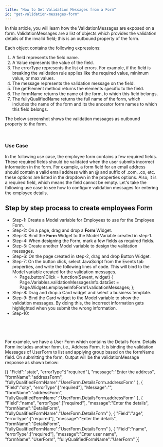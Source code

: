 ```yaml
---
title: "How to Get Validation Messages from a Form"
id: "get-validation-messages-form"
---
```


In this article, you will learn how the ValidationMessages are exposed on a form. ValidationMessages are a list of objects which provides the validation details of the invalid field; this is an outbound property of the form. 

Each object contains the following expressions:

1. A field represents the field name.
2. A Value represents the value of the field.
3. The errorType represents the list of errors. For example, if the field is breaking the validation rule applies like the required value, minimum value, or max values.
4. The message represents the validation message on the field.
5. The getElement method returns the elements specific to the field.
6. The formName returns the name of the form, to which this field belongs.
7. The fullyQualifiedName returns the full name of the form, which includes the name of the form and its the ancestor form names to which this field belongs.

The below screenshot shows the validation messages as outbound property to the form.

 

### Use Case

In the following use case, the employee form contains a few required fields. These required fields should be validated when the user submits incorrect information in the form. For example, a form field for an email address should contain a valid email address with an @ and suffix of .com, .co, etc. these options are listed in the dropdown in the properties options. Also, it is a required field, which means the field cannot be empty. Let's take the following use case to see how to configure validation messages for entering the employee details.

## Step by step process to create employees Form

- Step-1: Create a Model variable for Employees to use for the Employee Form.
- Step-2: On a page, drag and drop a **Form** Widget.
- Step-3: Bind the **Form** Widget to the Model Variable created in step-1.
- Step-4: When designing the Form, mark a few fields as required fields.
- Step-5: Create another Model variable to design the validation messages.
- Step-6: On the page created in step-2, drag and drop Button Widget.
- Step-7: On the button click, select JavaScript from the Events tab properties, and write the following lines of code. This will bind to the Model variable created for the validation messages.
    - Page.button1Click = function($event, widget) { Page.Variables.validationMessagesInfo.dataSet = Page.Widgets.employeeInfoForm1.validationMessages; };
- Step-8: Drag and drop a Card widget and select a business template.
- Step-9: Bind the Card widget to the Model variable to show the validation messages. By doing this, the incorrect information gets highlighted when you submit the wrong information.
- Step-10:

 

 

For example, we have a User Form which contains the Details Form. Details Form includes another form, i.e., Address Form. It is binding the validation Messages of UserForm to list and applying group based on the formName field. On submitting the form, Output will be the validationMessage response as shown below:

\[{
"Field":"state",
"errorType":\["required"\],
"message":"Enter the address",
"formName":"addressForm",
"fullyQualifiedFormName":"UserForm.DetailsForm.addressForm"
},
{
"Field":"city",
"errorType":\["required"\],
"Message":"",
“formName":"addressForm",
"fullyQualifiedFormName":"UserForm.DetailsForm.addressForm"
},
{
"Field":"name",
"errorType":\["required"\],
"message":"Enter the details",
"formName":"DetailsForm",
"fullyQualifiedFormName":"UserForm.DetailsForm"
},
{
"Field":"age",
"errorType":\["required"\],
"message":"Enter the details",
"formName":"DetailsForm",
"fullyQualifiedFormName":"UserForm.DetailsForm"
},
{
"Field":"name",
"errorType":\["required"\],
"message":"Enter user name",
"formName":"UserForm",
"fullyQualifiedFormName":"UserForm"
}\]
